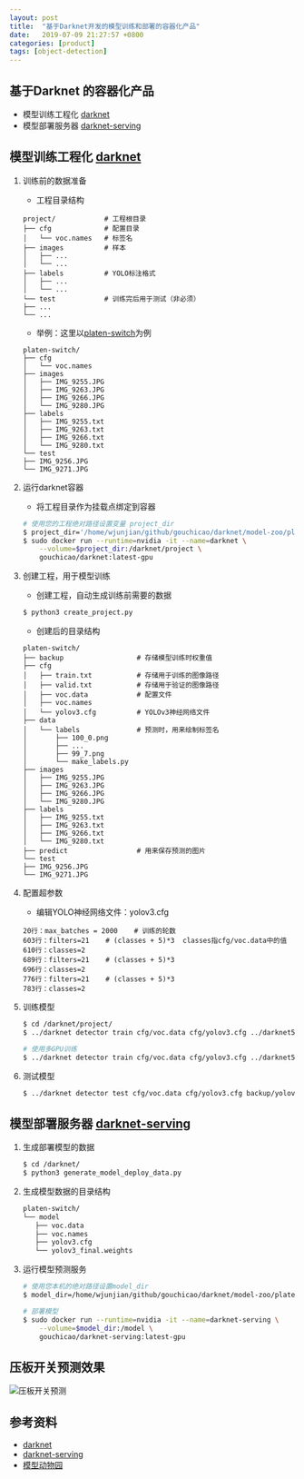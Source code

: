 ```yaml
---
layout: post
title:  "基于Darknet开发的模型训练和部署的容器化产品"
date:   2019-07-09 21:27:57 +0800
categories: [product]
tags: [object-detection]
---
```


## 基于Darknet 的容器化产品
* 模型训练工程化 [darknet]
* 模型部署服务器 [darknet-serving]

## 模型训练工程化 [darknet]
1. 训练前的数据准备
    * 工程目录结构
    ```
    project/            # 工程根目录
    ├── cfg             # 配置目录
    │   └── voc.names   # 标签名
    ├── images          # 样本
    │   ├── ...
    │   └── ...
    ├── labels          # YOLO标注格式
    │   ├── ...
    │   └── ...
    └── test            # 训练完后用于测试（非必须）
    ├── ...
    └── ...
    ```

    * 举例：这里以[platen-switch](model-zoo/platen-switch)为例
    ```
    platen-switch/
    ├── cfg
    │   └── voc.names
    ├── images
    │   ├── IMG_9255.JPG
    │   ├── IMG_9263.JPG
    │   ├── IMG_9266.JPG
    │   └── IMG_9280.JPG
    ├── labels
    │   ├── IMG_9255.txt
    │   ├── IMG_9263.txt
    │   ├── IMG_9266.txt
    │   └── IMG_9280.txt
    └── test
    ├── IMG_9256.JPG
    └── IMG_9271.JPG
    ```

2. 运行darknet容器
    * 将工程目录作为挂载点绑定到容器
    ```bash
    # 使用您的工程绝对路径设置变量 project_dir
    $ project_dir='/home/wjunjian/github/gouchicao/darknet/model-zoo/platen-switch'
    $ sudo docker run --runtime=nvidia -it --name=darknet \
        --volume=$project_dir:/darknet/project \
        gouchicao/darknet:latest-gpu
    ```

3. 创建工程，用于模型训练
    * 创建工程，自动生成训练前需要的数据
    ```bash
    $ python3 create_project.py
    ```

    * 创建后的目录结构
    ```
    platen-switch/
    ├── backup                  # 存储模型训练时权重值
    ├── cfg
    │   ├── train.txt           # 存储用于训练的图像路径
    │   ├── valid.txt           # 存储用于验证的图像路径
    │   ├── voc.data            # 配置文件
    │   ├── voc.names
    │   └── yolov3.cfg          # YOLOv3神经网络文件
    ├── data
    │   └── labels              # 预测时，用来绘制标签名
    │       ├── 100_0.png
    │       ├── ...
    │       ├── 99_7.png
    │       └── make_labels.py
    ├── images
    │   ├── IMG_9255.JPG
    │   ├── IMG_9263.JPG
    │   ├── IMG_9266.JPG
    │   └── IMG_9280.JPG
    ├── labels
    │   ├── IMG_9255.txt
    │   ├── IMG_9263.txt
    │   ├── IMG_9266.txt
    │   └── IMG_9280.txt
    ├── predict                 # 用来保存预测的图片
    └── test
    ├── IMG_9256.JPG
    └── IMG_9271.JPG
    ```

4. 配置超参数
    * 编辑YOLO神经网络文件：yolov3.cfg
    ```
    20行：max_batches = 2000    # 训练的轮数
    603行：filters=21    # (classes + 5)*3  classes指cfg/voc.data中的值
    610行：classes=2
    689行：filters=21    # (classes + 5)*3
    696行：classes=2
    776行：filters=21    # (classes + 5)*3
    783行：classes=2
    ```

5. 训练模型
    ```bash
    $ cd /darknet/project/
    $ ../darknet detector train cfg/voc.data cfg/yolov3.cfg ../darknet53.conv.74

    # 使用多GPU训练
    $ ../darknet detector train cfg/voc.data cfg/yolov3.cfg ../darknet53.conv.74 -gpus 0,1,2,3
    ```

6. 测试模型
    ```bash
    $ ../darknet detector test cfg/voc.data cfg/yolov3.cfg backup/yolov3_final.weights test.jpg
    ```

## 模型部署服务器 [darknet-serving]
1. 生成部署模型的数据
    ```bash
    $ cd /darknet/
    $ python3 generate_model_deploy_data.py
    ```

2. 生成模型数据的目录结构
    ```bash
    platen-switch/
    └── model
       ├── voc.data
       ├── voc.names
       ├── yolov3.cfg
       └── yolov3_final.weights
    ```

3. 运行模型预测服务
    ```bash
    # 使用您本机的绝对路径设置model_dir
    $ model_dir=/home/wjunjian/github/gouchicao/darknet/model-zoo/platen-switch/model

    # 部署模型
    $ sudo docker run --runtime=nvidia -it --name=darknet-serving \
        --volume=$model_dir:/model \
        gouchicao/darknet-serving:latest-gpu
    ```

## 压板开关预测效果
![压板开关预测](https://github.com/gouchicao/darknet/blob/master/model-zoo/platen-switch/predict/IMG_9256.JPG?raw=true)

[darknet]: https://github.com/gouchicao/darknet
[darknet-serving]: https://github.com/gouchicao/darknet-serving

## 参考资料
* [darknet](https://github.com/gouchicao/darknet)
* [darknet-serving](https://github.com/gouchicao/darknet-serving)
* [模型动物园](https://github.com/gouchicao/darknet/tree/master/model-zoo)
